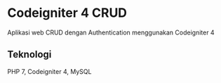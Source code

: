 # Codeigniter 4 CRUD
Aplikasi web CRUD dengan Authentication menggunakan Codeigniter 4

## Teknologi
PHP 7, Codeigniter 4, MySQL
